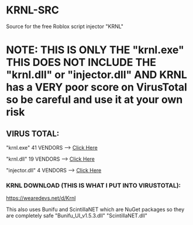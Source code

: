 # KRNL-SRC
Source for the free Roblox script injector "KRNL"

# NOTE: THIS IS ONLY THE "krnl.exe" THIS DOES NOT INCLUDE THE "krnl.dll" or "injector.dll" AND KRNL has a VERY poor score on VirusTotal so be careful and use it at your own risk

## VIRUS TOTAL:
"krnl.exe"        41 VENDORS   -->   [Click Here](https://www.virustotal.com/gui/file/16a708453fef15c6949ef6278020b9df440bb5e93d2b644dacc37729f3e6c09f)

"krnl.dll"        19 VENDORS   -->   [Click Here](https://www.virustotal.com/gui/file/e49cc1b09722be02d000f0091fc287aaae4bb100e1009d2b2a5221cd3218fb6c)

"injector.dll"     4 VENDORS   -->   [Click Here](https://www.virustotal.com/gui/file/4cd782cfc5344a942f3f0a61c021122ded48b5e175de76f393419901708c04d4)


### KRNL DOWNLOAD (THIS IS WHAT I PUT INTO VIRUSTOTAL):
https://wearedevs.net/d/Krnl

This also uses Bunifu and ScintillaNET which are NuGet packages so they are completely safe
"Bunifu_UI_v1.5.3.dll"
"ScintillaNET.dll"
